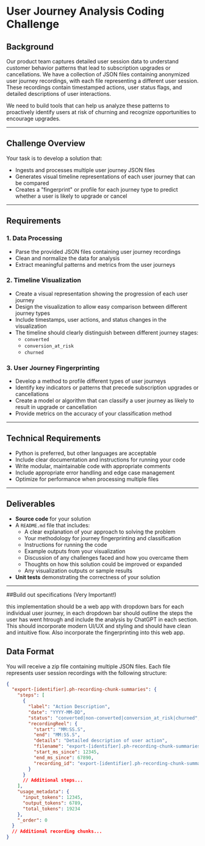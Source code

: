 # User Journey Analysis Coding Challenge

## Background

Our product team captures detailed user session data to understand customer behavior patterns that lead to subscription upgrades or cancellations. We have a collection of JSON files containing anonymized user journey recordings, with each file representing a different user session. These recordings contain timestamped actions, user status flags, and detailed descriptions of user interactions.

We need to build tools that can help us analyze these patterns to proactively identify users at risk of churning and recognize opportunities to encourage upgrades.

---

## Challenge Overview

Your task is to develop a solution that:

- Ingests and processes multiple user journey JSON files
- Generates visual timeline representations of each user journey that can be compared
- Creates a "fingerprint" or profile for each journey type to predict whether a user is likely to upgrade or cancel

---

## Requirements

### 1. Data Processing

- Parse the provided JSON files containing user journey recordings
- Clean and normalize the data for analysis
- Extract meaningful patterns and metrics from the user journeys

### 2. Timeline Visualization

- Create a visual representation showing the progression of each user journey
- Design the visualization to allow easy comparison between different journey types
- Include timestamps, user actions, and status changes in the visualization
- The timeline should clearly distinguish between different journey stages:
  - `converted`
  - `conversion_at_risk`
  - `churned`

### 3. User Journey Fingerprinting

- Develop a method to profile different types of user journeys
- Identify key indicators or patterns that precede subscription upgrades or cancellations
- Create a model or algorithm that can classify a user journey as likely to result in upgrade or cancellation
- Provide metrics on the accuracy of your classification method

---

## Technical Requirements

- Python is preferred, but other languages are acceptable
- Include clear documentation and instructions for running your code
- Write modular, maintainable code with appropriate comments
- Include appropriate error handling and edge case management
- Optimize for performance when processing multiple files

---

## Deliverables

- **Source code** for your solution
- A `README.md` file that includes:
  - A clear explanation of your approach to solving the problem
  - Your methodology for journey fingerprinting and classification
  - Instructions for running the code
  - Example outputs from your visualization
  - Discussion of any challenges faced and how you overcame them
  - Thoughts on how this solution could be improved or expanded
  - Any visualization outputs or sample results
- **Unit tests** demonstrating the correctness of your solution

---


##Build out specifications (Very Important!)

this implementation should be a web app with dropdown bars for each individual user journey, in each dropdown bar should outline the steps the user has went htrough and include the analysis by ChatGPT in each section. This should incorporate modern UI/UX and styling and should have clean and intuitive flow. Also incorporate the fingerprinting into this web app.


## Data Format

You will receive a zip file containing multiple JSON files. Each file represents user session recordings with the following structure:

```json
{
  "export-[identifier].ph-recording-chunk-summaries": {
    "steps": [
      {
        "label": "Action Description",
        "date": "YYYY-MM-DD",
        "status": "converted|non-converted|conversion_at_risk|churned",
        "recordingReel": {
          "start": "MM:SS.S",
          "end": "MM:SS.S",
          "details": "Detailed description of user action",
          "filename": "export-[identifier].ph-recording-chunk-summaries.json",
          "start_ms_since": 12345,
          "end_ms_since": 67890,
          "recording_id": "export-[identifier].ph-recording-chunk-summaries"
        }
      }
      // Additional steps...
    ],
    "usage_metadata": {
      "input_tokens": 12345,
      "output_tokens": 6789,
      "total_tokens": 19234
    },
    "_order": 0
  }
  // Additional recording chunks...
}



